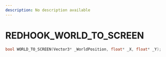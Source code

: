 ```yaml
---
description: No description available 
---
```


# REDHOOK\_WORLD_TO_SCREEN

```cpp
bool WORLD_TO_SCREEN(Vector3* _WorldPosition, float* _X, float* _Y);
```